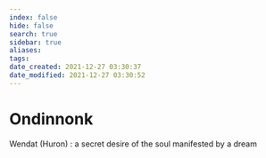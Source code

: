 ```yaml
---
index: false
hide: false
search: true
sidebar: true
aliases:
tags:
date_created: 2021-12-27 03:30:37
date_modified: 2021-12-27 03:30:52
---
```


# Ondinnonk

Wendat (Huron) : a secret desire of the soul manifested by a dream
